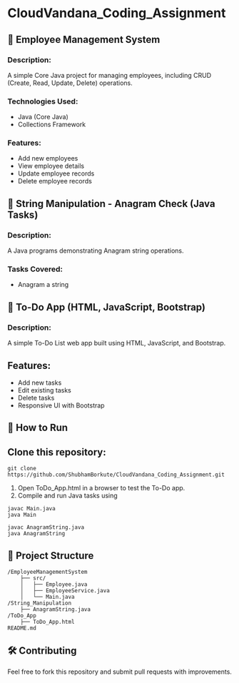 # CloudVandana_Coding_Assignment
## 📌 Employee Management System
### Description:
A simple Core Java project for managing employees, including CRUD (Create, Read, Update, Delete) operations.
### Technologies Used:

- Java (Core Java)
- Collections Framework


### Features:

-  Add new employees
-  View employee details
-  Update employee records
-  Delete employee records


## 📌 String Manipulation - Anagram Check (Java Tasks)
### Description:
A Java programs demonstrating Anagram string operations.

### Tasks Covered:

-  Anagram a string


## 📌 To-Do App (HTML, JavaScript, Bootstrap)
### Description:
A simple To-Do List web app built using HTML, JavaScript, and Bootstrap.

## Features:

-  Add new tasks
-  Edit existing tasks
-  Delete tasks
-  Responsive UI with Bootstrap


## 🚀 How to Run
## Clone this repository:
```
git clone https://github.com/ShubhamBorkute/CloudVandana_Coding_Assignment.git
```
1. Open ToDo_App.html in a browser to test the To-Do app.
2. Compile and run Java tasks using

```
javac Main.java
java Main

javac AnagramString.java
java AnagramString
```


## 📂 Project Structure
```
/EmployeeManagementSystem
    ├── src/
    │   ├── Employee.java
    │   ├── EmployeeService.java
    │   └── Main.java
/String_Manipulation
    ├── AnagramString.java
/ToDo_App
    ├── ToDo_App.html
README.md
```
## 🛠 Contributing
Feel free to fork this repository and submit pull requests with improvements.


